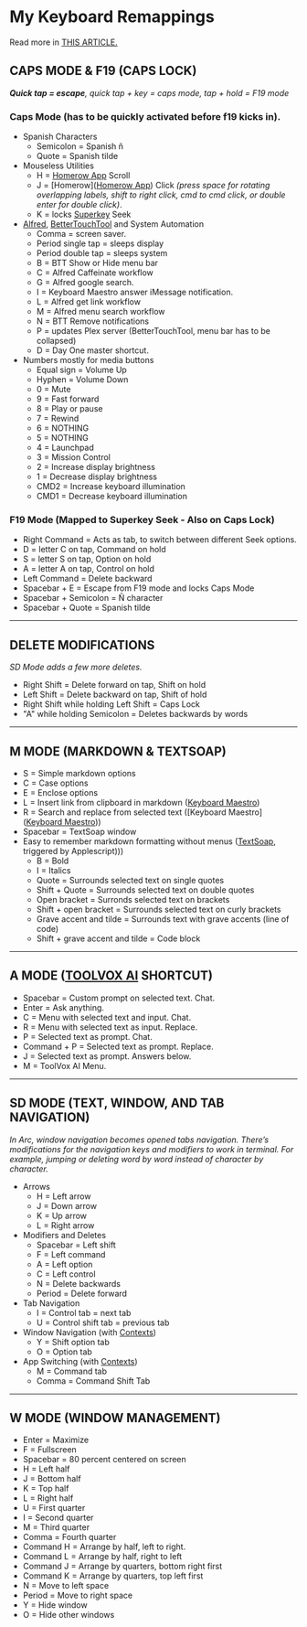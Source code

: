# My Keyboard Remappings
Read more in [THIS ARTICLE.](https://afadingthought.substack.com/p/turbocharge-your-productivity-with
)

## CAPS MODE & F19 (CAPS LOCK)
***Quick tap = escape**, quick tap + key = caps mode, tap + hold = F19 mode*
### Caps Mode (has to be quickly activated before f19 kicks in).
* Spanish Characters
  * Semicolon = Spanish ñ
  * Quote = Spanish tilde
* Mouseless Utilities
  * H = [Homerow App](https://www.homerow.app/) Scroll
  * J = [Homerow]([Homerow App](https://www.homerow.app/)) Click *(press space for rotating overlapping labels, shift to right click, cmd to cmd click, or double enter for double click)*.
  * K = locks [Superkey](https://superkey.app/) Seek
* [Alfred](https://alfred.app/), [BetterTouchTool](https://folivora.ai/) and System Automation
  * Comma = screen saver.
  * Period single tap = sleeps display
  * Period double tap = sleeps system
  * B = BTT Show or Hide menu bar
  * C = Alfred Caffeinate workflow
  * G = Alfred google search.
  * I = Keyboard Maestro answer iMessage notification.
  * L = Alfred get link workflow
  * M = Alfred menu search workflow
  * N = BTT Remove notifications
  * P = updates Plex server (BetterTouchTool, menu bar has to be collapsed)
  * D = Day One master shortcut.
* Numbers mostly for media buttons
  * Equal sign = Volume Up
  * Hyphen = Volume Down
  * 0 = Mute
  * 9 = Fast forward
  * 8 = Play or pause
  * 7 = Rewind
  * 6 = NOTHING
  * 5 = NOTHING
  * 4 = Launchpad
  * 3 = Mission Control
  * 2 = Increase display brightness
  * 1 = Decrease display brightness
  * CMD2 = Increase keyboard illumination
  * CMD1 = Decrease keyboard illumination
### F19 Mode (Mapped to Superkey Seek - Also on Caps Lock)
* Right Command = Acts as tab, to switch between different Seek options.
* D = letter C on tap, Command on hold
* S = letter S on tap, Option on hold
* A = letter A on tap, Control on hold
* Left Command = Delete backward
* Spacebar + E = Escape from F19 mode and locks Caps Mode
* Spacebar + Semicolon = Ñ character
* Spacebar + Quote = Spanish tilde
---
## DELETE MODIFICATIONS
*SD Mode adds a few more deletes.*
* Right Shift = Delete forward on tap, Shift on hold
* Left Shift = Delete backward on tap, Shift of hold
* Right Shift while holding Left Shift = Caps Lock
* "A" while holding Semicolon = Deletes backwards by words
---
## M MODE (MARKDOWN & TEXTSOAP)
* S = Simple markdown options
* C = Case options
* E = Enclose options
* L = Insert link from clipboard in markdown ([Keyboard Maestro](https://www.keyboardmaestro.com/main/))
* R = Search and replace from selected text ([Keyboard Maestro]([Keyboard Maestro](https://www.keyboardmaestro.com/main/)))
* Spacebar = TextSoap window
* Easy to remember markdown formatting without menus ([TextSoap](https://www.textsoap.com/), triggered by Applescript)))
  * B = Bold
  * I = Italics
  * Quote = Surrounds selected text on single quotes
  * Shift + Quote = Surrounds selected text on double quotes
  * Open bracket = Surronds selected text on brackets
  * Shift + open bracket = Surrounds selected text on curly brackets
  * Grave accent and tilde = Surrounds text with grave accents (line of code)
  * Shift + grave accent and tilde = Code block
---
## A MODE ([TOOLVOX AI](https://afadingthought.substack.com/p/toolvox-gpt-one-shortcut-to-rule) SHORTCUT)
* Spacebar = Custom prompt on selected text. Chat.
* Enter = Ask anything.
* C = Menu with selected text and input. Chat.
* R = Menu with selected text as input. Replace.
* P = Selected text as prompt. Chat.
* Command + P = Selected text as prompt. Replace.
* J = Selected text as prompt. Answers below.
* M = ToolVox AI Menu.
---
## SD MODE (TEXT, WINDOW, AND TAB NAVIGATION)
*In Arc, window navigation becomes opened tabs navigation. There’s modifications for the navigation keys and modifiers to work in terminal. For example, jumping or deleting word by word instead of character by character.*
* Arrows
  * H = Left arrow
  * J = Down arrow
  * K = Up arrow
  * L = Right arrow
* Modifiers and Deletes
  * Spacebar = Left shift
  * F = Left command
  * A = Left option
  * C = Left control
  * N = Delete backwards
  * Period = Delete forward
* Tab Navigation 
  * I = Control tab = next tab
  * U = Control shift tab = previous tab
* Window Navigation (with [Contexts](https://contexts.co/))
  * Y = Shift option tab
  * O = Option tab
* App Switching (with [Contexts]([Contexts](https://contexts.co/)))
  * M = Command tab
  * Comma = Command Shift Tab
---
## W MODE (WINDOW MANAGEMENT)
* Enter = Maximize
* F = Fullscreen
* Spacebar = 80 percent  centered on screen
* H = Left half
* J = Bottom half
* K = Top half
* L = Right half
* U = First quarter
* I = Second quarter
* M = Third quarter
* Comma = Fourth quarter
* Command H = Arrange by half, left to right.
* Command L = Arrange by half, right to left
* Command J = Arrange by quarters, bottom right first
* Command K = Arrange by quarters, top left first
* N = Move to left space
* Period = Move to right space
* Y = Hide window
* O = Hide other windows

